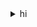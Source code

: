 <details>
<summary>hi</summary>

<div class="highlight">
<pre class="highlight">
<code>x = xstart;
y = ystart;
</code>
</pre>
</div>


<div >
<pre >
<code>x = xstart;
y = ystart;
</code>
</pre>
</div>

</details>
